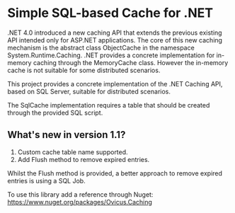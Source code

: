 Simple SQL-based Cache for .NET
===============================

.NET 4.0 introduced a new caching API that extends the previous existing API 
intended only for ASP.NET applications. The core of this new caching mechanism is the abstract class ObjectCache 
in the namespace System.Runtime.Caching. .NET provides a concrete implementation for in-memory caching 
through the MemoryCache class. However the in-memory cache is not suitable for some distributed scenarios. 

This project provides a concrete implementation of the .NET Caching API, based on SQL Server, 
suitable for distributed scenarios.

The SqlCache implementation requires a table that should be created through the provided SQL script.

What's new in version 1.1?
--------------------------
1. Custom cache table name supported.
2. Add Flush method to remove expired entries.

Whilst the Flush method is provided, a better approach to remove expired entries is using a SQL Job.

To use this library add a reference through Nuget:
https://www.nuget.org/packages/Ovicus.Caching